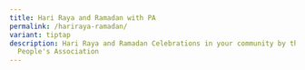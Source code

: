 ```yaml
---
title: Hari Raya and Ramadan with PA
permalink: /hariraya-ramadan/
variant: tiptap
description: Hari Raya and Ramadan Celebrations in your community by the
  People's Association
---
```

